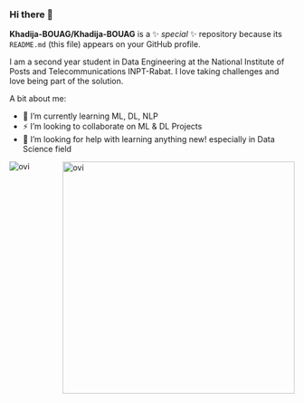### Hi there 👋


**Khadija-BOUAG/Khadija-BOUAG** is a ✨ _special_ ✨ repository because its `README.md` (this file) appears on your GitHub profile.

I am a second year student in Data Engineering at the National Institute of Posts and Telecommunications INPT-Rabat. 
I love taking challenges and love being part of the solution.

A bit about me:

- 🌱 I’m currently learning ML, DL, NLP
- ⚡ I’m looking to collaborate on ML & DL Projects
- 🤔 I’m looking for help with learning anything new! especially in Data Science field

<p><img align="left" src="https://github-readme-stats.vercel.app/api/top-langs?username=KhadijaBOUAG&show_icons=true&locale=en&layout=compact&theme=chartreuse-dark" alt="ovi" /></p>
<p>&nbsp;<img align="right" src="https://github-readme-stats.vercel.app/api?username=KhadijaBOUAG&show_icons=true&locale=en&theme=chartreuse-dark" alt="ovi" width="410" /></p>
<br><br><br><br><br>

